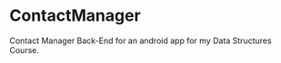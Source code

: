 ContactManager
==============

Contact Manager Back-End for an android app for my Data Structures Course.
